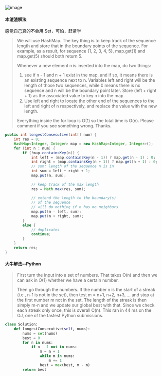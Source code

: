 ![image](http://ww3.sinaimg.cn/large/005CRBrHjw1f93leycpmjj30hv059gln.jpg)

#### 本渣渣解法
感觉自己真的不会用 Set，可怕，赶紧学

>We will use HashMap. The key thing is to keep track of the sequence length and store that in the boundary points of the sequence. For example, as a result, for sequence {1, 2, 3, 4, 5}, map.get(1) and map.get(5) should both return 5.
>
>Whenever a new element n is inserted into the map, do two things:
>
>1. see if n - 1 and n + 1 exist in the map, and if so, it means there is an existing sequence next to n. Variables left and right will be the length of those two sequences, while 0 means there is no sequence and n will be the boundary point later. Store (left + right + 1) as the associated value to key n into the map.
>2. Use left and right to locate the other end of the sequences to the left and right of n respectively, and replace the value with the new length.
>
>Everything inside the for loop is O(1) so the total time is O(n). Please comment if you see something wrong. Thanks.
```Java
public int longestConsecutive(int[] num) {
    int res = 0;
    HashMap<Integer, Integer> map = new HashMap<Integer, Integer>();
    for (int n : num) {
        if (!map.containsKey(n)) {
            int left = (map.containsKey(n - 1)) ? map.get(n - 1) : 0;
            int right = (map.containsKey(n + 1)) ? map.get(n + 1) : 0;
            // sum: length of the sequence n is in
            int sum = left + right + 1;
            map.put(n, sum);
            
            // keep track of the max length 
            res = Math.max(res, sum);
            
            // extend the length to the boundary(s)
            // of the sequence
            // will do nothing if n has no neighbors
            map.put(n - left, sum);
            map.put(n + right, sum);
        }
        else {
            // duplicates
            continue;
        }
    }
    return res;
}
```

#### 大牛解法--Python
>First turn the input into a set of numbers. That takes O(n) and then we can ask in O(1) whether we have a certain number.
>
>Then go through the numbers. If the number n is the start of a streak (i.e., n-1 is not in the set), then test m = n+1, n+2, n+3, ... and stop at the first number m not in the set. The length of the streak is then simply m-n and we update our global best with that. Since we check each streak only once, this is overall O(n). This ran in 44 ms on the OJ, one of the fastest Python submissions.
```Python
class Solution:
    def longestConsecutive(self, nums):
        nums = set(nums)
        best = 0
        for n in nums:
            if n - 1 not in nums:
                m = n + 1
                while m in nums:
                    m += 1
                best = max(best, m - n)
        return best
```